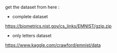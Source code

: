 get the dataset from here :

- complete dataset

https://biometrics.nist.gov/cs_links/EMNIST/gzip.zip

- only letters dataset

https://www.kaggle.com/crawford/emnist/data

